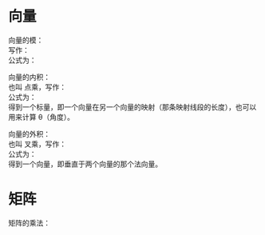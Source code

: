 # 向量
  向量的模：    
    写作：    
    公式为：    

  向量的内积：    
    也叫 点乘，写作：    
    公式为：    
    得到一个标量，即一个向量在另一个向量的映射（那条映射线段的长度），也可以用来计算 θ（角度）。    
  
  向量的外积：    
    也叫 叉乘，写作：    
    公式为：    
    得到一个向量，即垂直于两个向量的那个法向量。    
    


# 矩阵
  矩阵的乘法：    
  
